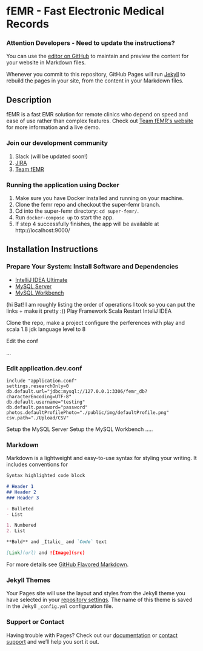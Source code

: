 # fEMR - Fast Electronic Medical Records

### Attention Developers - Need to update the instructions?
You can use the [editor on GitHub](https://github.com/kylene-phillips/femr-installation/edit/gh-pages/index.md) to maintain and preview the content for your website in Markdown files.

Whenever you commit to this repository, GitHub Pages will run [Jekyll](https://jekyllrb.com/) to rebuild the pages in your site, from the content in your Markdown files.

## Description
fEMR is a fast EMR solution for remote clinics who depend on speed and ease of use rather than complex features. Check out [Team fEMR's website](https://teamfemr.org/) for more information and a live demo.

### Join our development community
1. Slack (will be updated soon!)
2. [JIRA](https://teamfemr.atlassian.net/jira/projects)
3. [Team fEMR](https://teamfemr.org/)

### Running the application using Docker
1. Make sure you have Docker installed and running on your machine.
2. Clone the femr repo and checkout the super-femr branch.
3. Cd into the super-femr directory: `cd super-femr/`.
4. Run `docker-compose up` to start the app.
5. If step 4 successfully finishes, the app will be available at http://localhost:9000/

## Installation Instructions

### Prepare Your System: Install Software and Dependencies
- [IntelliJ IDEA Ultimate](https://www.jetbrains.com/idea/download/#section=mac)
- [MySQL Server](https://dev.mysql.com/downloads/mysql/)
- [MySQL Workbench](https://dev.mysql.com/downloads/workbench/)

(hi Bat! I am roughly listing the order of operations I took so you can put the links + make it pretty :))
Play Framework
Scala
Restart InteliJ IDEA

Clone the repo, make a project
configure the perferences with play and scala
1.8 jdk language level to 8

Edit the conf

...
### Edit application.dev.conf 
```
include "application.conf"
settings.researchOnly=0
db.default.url="jdbc:mysql://127.0.0.1:3306/femr_db?characterEncoding=UTF-8"
db.default.username="testing"
db.default.password="password"
photos.defaultProfilePhoto="./public/img/defaultProfile.png"
csv.path="./Upload/CSV"
```

Setup the MySQL Server
Setup the MySQL Workbench
.....
### Markdown

Markdown is a lightweight and easy-to-use syntax for styling your writing. It includes conventions for

```markdown
Syntax highlighted code block

# Header 1
## Header 2
### Header 3

- Bulleted
- List

1. Numbered
2. List

**Bold** and _Italic_ and `Code` text

[Link](url) and ![Image](src)
```

For more details see [GitHub Flavored Markdown](https://guides.github.com/features/mastering-markdown/).

### Jekyll Themes

Your Pages site will use the layout and styles from the Jekyll theme you have selected in your [repository settings](https://github.com/kylene-phillips/femr-installation/settings/pages). The name of this theme is saved in the Jekyll `_config.yml` configuration file.

### Support or Contact

Having trouble with Pages? Check out our [documentation](https://docs.github.com/categories/github-pages-basics/) or [contact support](https://support.github.com/contact) and we’ll help you sort it out.
